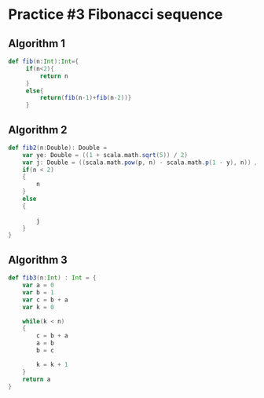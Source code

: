 # Practice #3 Fibonacci sequence
## Algorithm 1
``` scala 
def fib(n:Int):Int={
     if(n<2){
         return n
     }
     else{
         return(fib(n-1)+fib(n-2))}
     }
```
## Algorithm 2
``` scala
def fib2(n:Double): Double = 
    var ye: Double = ((1 + scala.math.sqrt(5)) / 2)
	var j: Double = ((scala.math.pow(p, n) - scala.math.p(1 - y), n)) / scala.math.sqrt(5))
	if(n < 2)
	{
		n
	}
	else
	{
   
		j
	}
}
```

## Algorithm 3
``` scala
def fib3(n:Int) : Int = {
	var a = 0 
	var b = 1
	var c = b + a
	var k = 0

	while(k < n)
	{
		c = b + a
		a = b
		b = c

		k = k + 1
	}
	return a	
}
```
